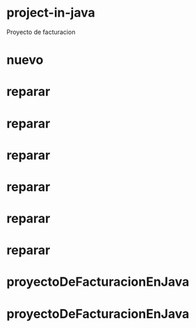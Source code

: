 # project-in-java
Proyecto de facturacion
# nuevo
# reparar
# reparar
# reparar
# reparar
# reparar
# reparar
# proyectoDeFacturacionEnJava
# proyectoDeFacturacionEnJava
